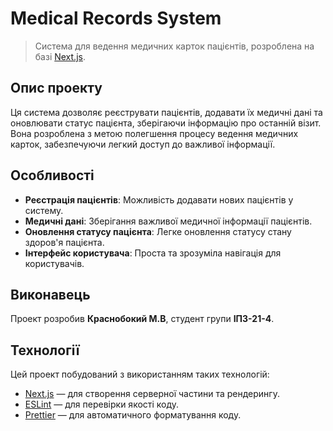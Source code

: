 # Medical Records System

> Система для ведення медичних карток пацієнтів, розроблена на базі [Next.js](https://nextjs.org).

## Опис проекту

Ця система дозволяє реєструвати пацієнтів, додавати їх медичні дані та оновлювати статус пацієнта, зберігаючи інформацію про останній візит. Вона розроблена з метою полегшення процесу ведення медичних карток, забезпечуючи легкий доступ до важливої інформації.

## Особливості

- **Реєстрація пацієнтів**: Можливість додавати нових пацієнтів у систему.
- **Медичні дані**: Зберігання важливої медичної інформації пацієнтів.
- **Оновлення статусу пацієнта**: Легке оновлення статусу стану здоров'я пацієнта.
- **Інтерфейс користувача**: Проста та зрозуміла навігація для користувачів.

## Виконавець

Проект розробив **Краснобокий М.В**, студент групи **ІПЗ-21-4**.

## Технології

Цей проект побудований з використанням таких технологій:

- [Next.js](https://nextjs.org) — для створення серверної частини та рендерингу.
- [ESLint](https://eslint.org) — для перевірки якості коду.
- [Prettier](https://prettier.io) — для автоматичного форматування коду.
